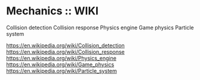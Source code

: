 # Mechanics :: WIKI

Collision detection
Collision response
Physics engine
Game physics
Particle system

https://en.wikipedia.org/wiki/Collision_detection
https://en.wikipedia.org/wiki/Collision_response
https://en.wikipedia.org/wiki/Physics_engine
https://en.wikipedia.org/wiki/Game_physics
https://en.wikipedia.org/wiki/Particle_system
